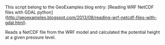 This script belong to the GeoExamples blog entry: [Reading WRF NetCDF files with GDAL python] (http://geoexamples.blogspot.com/2013/08/reading-wrf-netcdf-files-with-gdal.html).

Reads a NetCDF file from the WRF model and calculated the potential height at a given pressure level.
